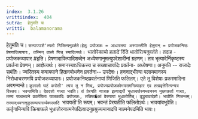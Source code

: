 ```yaml
---
index:  3.1.26
vrittiindex:  404
sutra:  हेतुमति च
vritti:  balamanorama 
---
```


हेतुमति च। `सत्यापपाशे'त्यतो णिजित्यनुवर्तते।हेतुः प्रयोजकः = आधारतया अस्यास्तीति हेतुमान् = प्रयोजकनिष्ठः प्रेषणादिव्यापारः, तस्मिन् वाच्ये णिच् स्यादित्यर्थः। `धातोरेकाचो हलादे'रिति धातोरित्यनुवर्तते। तदाह - प्रयोजकव्यापार #इति। प्रेषणादावित्यादिशब्देन अध्येषणानुमत्युपदेशादीनां ग्रहणम्। तत्र भृत्यादेर्निकृष्टस्य प्रवर्तना प्रेषणम्। आज्ञेत्यर्थः। समानस्याऽधिकस्य च सख्याचार्यादेः प्रवर्तना- अध्येषणा। अनुमति -- राजादेः समंतिः। ज्वरितस्य कषायपाने हितावबोधनेन प्रवर्तना-- उपदेशः। हननाद्भीत्या पलायमानस्य निरोधाचरणमपि प्रयोजकव्यापारः। प्रयोजकनिष्ठप्रवर्तनायां णिजिति फलितम्। एते तु विशेषाः प्रकरमादिना अवगम्यन्ते। `कुलालो घटं करोती' त्यत्र तु न णिच्, प्रयोज्यप्रयोजकोभयसमभिव्याहार एव तत्प्रवृत्तेरित्यन्यत्र विस्तरः। भवन्तमिति। देवदत्तो यज्वा भवति। तं प्रेरयति याजक इत्याद्यर्थे भूधात्वर्थस्यभवनस्य मुख्यकर्ता यज्वा, तस्य यज्वभवने प्रवर्तयिता याजकादिः प्रयोजकः, तन्निष्ठ�आं प्रेरणायां भूधातोर्णिच्। वृद्ध्यावादेशौ। भावीति णिजन्तम्। तस्माद्भवनानुकूलव्यापारार्थकाल्लटि `भावयती'ति रूपम्। भवन्तं प्रेरयतीति फलितोऽर्थः। भावयांबभूवेति। कर्तृगामिन्यपि क्रियाफले भूधातोरनात्मनेपदित्वादनुप्रयुज्यमानादपि नात्मनेपदमिति भावः। 

